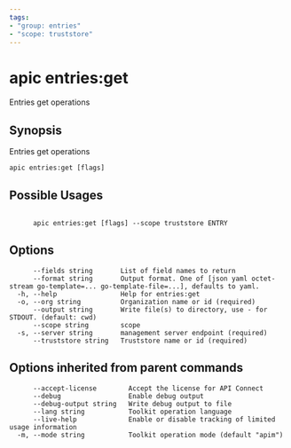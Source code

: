 ```yaml
---
tags:
- "group: entries"
- "scope: truststore"
---
```

# apic entries:get

Entries get operations

## Synopsis

Entries get operations

```
apic entries:get [flags]
```

## Possible Usages

```

      apic entries:get [flags] --scope truststore ENTRY

```

## Options

```
      --fields string       List of field names to return
      --format string       Output format. One of [json yaml octet-stream go-template=... go-template-file=...], defaults to yaml.
  -h, --help                Help for entries:get
  -o, --org string          Organization name or id (required)
      --output string       Write file(s) to directory, use - for STDOUT. (default: cwd)
      --scope string        scope
  -s, --server string       management server endpoint (required)
      --truststore string   Truststore name or id (required)
```

## Options inherited from parent commands

```
      --accept-license        Accept the license for API Connect
      --debug                 Enable debug output
      --debug-output string   Write debug output to file
      --lang string           Toolkit operation language
      --live-help             Enable or disable tracking of limited usage information
  -m, --mode string           Toolkit operation mode (default "apim")
```
